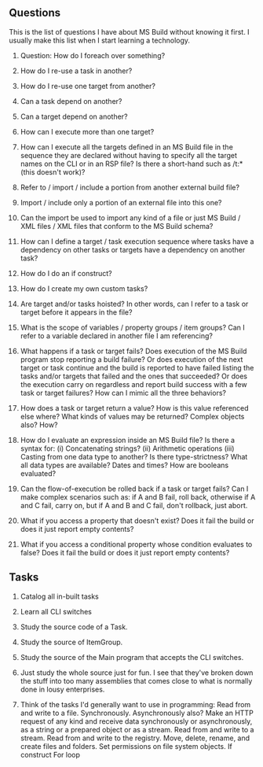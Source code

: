## Questions

This is the list of questions I have about MS Build without knowing it first. I usually make this list when I start learning a technology.

1. Question: How do I foreach over something?

2. How do I re-use a task in another?

3. How do I re-use one target from another?

4. Can a task depend on another?

5. Can a target depend on another?

6. How can I execute more than one target?

7. How can I execute all the targets defined in an MS Build file in the sequence they are declared without having to specify all the target names on the CLI or in an RSP file? Is there a short-hand such as /t:* (this doesn't work)?

8. Refer to / import / include a portion from another external build file?

9. Import / include only a portion of an external file into this one?

10. Can the import be used to import any kind of a file or just MS Build / XML files / XML files that conform to the MS Build schema?

11. How can I define a target / task execution sequence where tasks have a dependency on other tasks or targets have a dependency on another task?

12. How do I do an if construct?

13. How do I create my own custom tasks?

14. Are target and/or tasks hoisted? In other words, can I refer to a task or target before it appears in the file?

15. What is the scope of variables / property groups / item groups? Can I refer to a variable declared in another file I am referencing?

16. What happens if a task or target fails? Does execution of the MS Build program stop reporting a build failure? Or does execution of the next target or task continue and the build is reported to have failed listing the tasks and/or targets that failed and the ones that succeeded? Or does the execution carry on regardless and report build success with a few task or target failures? How can I mimic all the three behaviors?

17. How does a task or target return a value? How is this value referenced else where? What kinds of values may be returned? Complex objects also? How?

18. How do I evaluate an expression inside an MS Build file? Is there a syntax for:
(i) Concatenating strings?
(ii) Arithmetic operations
(iii) Casting from one data type to another? Is there type-strictness? What all data types are available? Dates and times? How are booleans evaluated?

19. Can the flow-of-execution be rolled back if a task or target fails? Can I make complex scenarios such as: if A and B fail, roll back, otherwise if A and C fail, carry on, but if A and B and C fail, don't rollback, just abort.

20. What if you access a property that doesn't exist? Does it fail the build or does it just report empty contents?

21. What if you access a conditional property whose condition evaluates to false? Does it fail the build or does it just report empty contents?


## Tasks

1. Catalog all in-built tasks

2. Learn all CLI switches

3. Study the source code of a Task.

4. Study the source of ItemGroup.

5. Study the source of the Main program that accepts the CLI switches.

6. Just study the whole source just for fun. I see that they've broken down the stuff into too many assemblies that comes close to what is normally done in lousy enterprises.

7. Think of the tasks I'd generally want to use in programming:
Read from and write to a file. Synchronously. Asynchronously also?
Make an HTTP request of any kind and receive data synchronously or asynchronously, as a string or a prepared object or as a stream.
Read from and write to a stream.
Read from and write to the registry.
Move, delete, rename, and create files and folders. Set permissions on file system objects.
If construct 
For loop